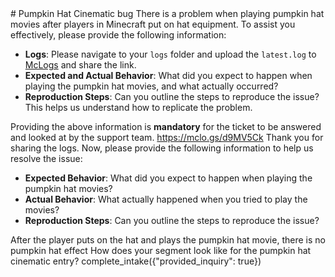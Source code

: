 <user>
# Pumpkin Hat Cinematic bug
</user>
<user>
There is a problem when playing pumpkin hat movies after players in Minecraft put on hat equipment.
</user>
<assistant>
To assist you effectively, please provide the following information:

- **Logs**: Please navigate to your `logs` folder and upload the `latest.log` to [McLogs](https://mclo.gs) and share the link.
- **Expected and Actual Behavior**: What did you expect to happen when playing the pumpkin hat movies, and what actually occurred?
- **Reproduction Steps**: Can you outline the steps to reproduce the issue? This helps us understand how to replicate the problem.

Providing the above information is **mandatory** for the ticket to be answered and looked at by the support team.
</assistant>
<user>
https://mclo.gs/d9MV5Ck
</user>
<assistant>
Thank you for sharing the logs. Now, please provide the following information to help us resolve the issue:

- **Expected Behavior**: What did you expect to happen when playing the pumpkin hat movies?
- **Actual Behavior**: What actually happened when you tried to play the movies?
- **Reproduction Steps**: Can you outline the steps to reproduce the issue?
</assistant>
<user>
After the player puts on the hat and plays the pumpkin hat movie, there is no pumpkin hat effect
</user>
<assistant>
How does your segment look like for the pumpkin hat cinematic entry?
</assistant>
<user>
</user>
<tool_call>
complete_intake({"provided_inquiry": true})
</tool_call>
